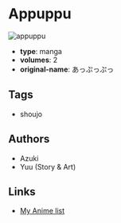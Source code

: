 # Appuppu

![appuppu](https://cdn.myanimelist.net/images/manga/2/131407.jpg)

-   **type**: manga
-   **volumes**: 2
-   **original-name**: あっぷっぷっ

## Tags

-   shoujo

## Authors

-   Azuki
-   Yuu (Story & Art)

## Links

-   [My Anime list](https://myanimelist.net/manga/75893/Appuppu)
